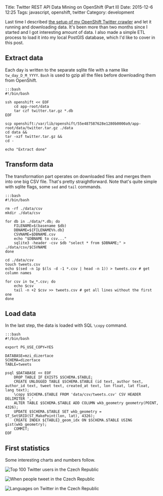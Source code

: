 Title: Twitter REST API Data Mining on OpenShift (Part II)
Date: 2015-12-6 12:25
Tags: javascript, openshift, twitter
Category: development

Last time I described [the setup of my OpenShift Twitter crawler]({filename}../2015/twitter-rest-api-data-mining-on-openshift.md) and let it running and downloading data. It's been more than two months since I started and I got interesting amount of data. I also made a simple ETL process to load it into my local PostGIS database, which I'd like to cover in this post.

## Extract data

Each day is written to the separate sqlite file with a name like `tw_day_D_M_YYYY`. `Bash` is used to gzip all the files before downloading them from OpenShift.

    :::bash
    #!/bin/bash

    ssh openshift << EOF
        cd app-root/data
        tar czf twitter.tar.gz *.db
    EOF

    scp openshift:/var/lib/openshift/55e487587628e1280b0000a9/app-root/data/twitter.tar.gz ./data
    cd data &&
    tar -xzf twitter.tar.gz &&
    cd -

    echo "Extract done"

## Transform data

The transformation part operates on downloaded files and merges them into one big CSV file. That's pretty straightforward. Note that's quite simple with sqlite flags, some `sed` and `tail` commands.

    :::bash
    #!/bin/bash

    rm -rf ./data/csv
    mkdir ./data/csv

    for db in ./data/*.db; do
        FILENAME=$(basename $db)
        DBNAME=${FILENAME%%.db}
        CSVNAME=$DBNAME.csv
        echo "$DBNAME to csv..."
        sqlite3 -header -csv $db "select * from $DBNAME;" > ./data/csv/$CSVNAME
    done

    cd ./data/csv
    touch tweets.csv
    echo $(sed -n 1p $(ls -d -1 *.csv | head -n 1)) > tweets.csv # get column names

    for csv in tw_*.csv; do
        echo $csv
        tail -n +2 $csv >> tweets.csv # get all lines without the first one
    done

## Load data

In the last step, the data is loaded with SQL `\copy` command.

    :::bash
    #!/bin/bash

    export PG_USE_COPY=YES

    DATABASE=mzi_dizertace
    SCHEMA=dizertace
    TABLE=tweets

    psql $DATABASE << EOF
        DROP TABLE IF EXISTS $SCHEMA.$TABLE;
        CREATE UNLOGGED TABLE $SCHEMA.$TABLE (id text, author text, author_id text, tweet text, created_at text, lon float, lat float, lang text);
        \copy $SCHEMA.$TABLE FROM 'data/csv/tweets.csv' CSV HEADER DELIMITER ','
        ALTER TABLE $SCHEMA.$TABLE ADD COLUMN wkb_geometry geometry(POINT, 4326);
        UPDATE $SCHEMA.$TABLE SET wkb_geometry = ST_SetSRID(ST_MakePoint(lon, lat), 4326);
        CREATE INDEX ${TABLE}_geom_idx ON $SCHEMA.$TABLE USING gist(wkb_geometry);
        COMMIT;
    EOF

## First statistics

Some interesting charts and numbers follow.

<p class="text-center"><img title="Top 100 Twitter users in the Czech Republic" src="{filename}/assets/twitter-rest-api-data-mining-on-openshift-part-ii/authors.png" class="img-responsive centered"></p>

<p class="text-center"><img title="When people tweet in the Czech Republic" src="{filename}/assets/twitter-rest-api-data-mining-on-openshift-part-ii/hours.png" class="img-responsive centered"></p>

<p class="text-center"><img title="Languages on Twitter in the Czech Republic" src="{filename}/assets/twitter-rest-api-data-mining-on-openshift-part-ii/languages.png" class="img-responsive centered"></p>
